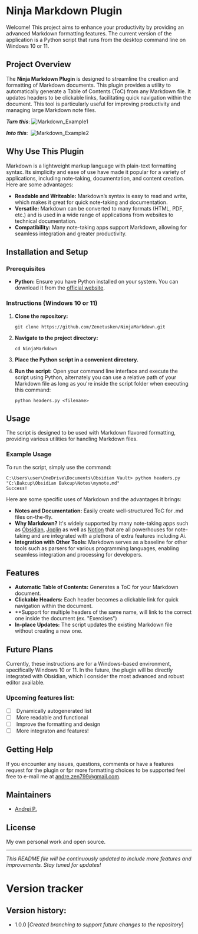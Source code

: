 # Ninja Markdown Plugin

Welcome! This project aims to enhance your productivity by providing an advanced Markdown formatting features. The current version of the application is a Python script that runs from the desktop command line on Windows 10 or 11.

## Project Overview

The **Ninja Markdown Plugin** is designed to streamline the creation and formatting of Markdown documents. This plugin provides a utility to automatically generate a Table of Contents (ToC) from any Markdown file. It updates headers to be clickable links, facilitating quick navigation within the document. This tool is particularly useful for improving productivity and managing large Markdown note files.

_**Turn this**_:
![Markdown_Example1](https://github.com/Zenetusken/NinjaMarkdown/assets/173852206/61a9aad1-c8fc-4470-92bd-c549e142b4d2)

_**Into this**_: 
![Markdown_Example2](https://github.com/Zenetusken/NinjaMarkdown/assets/173852206/feb361d7-9671-4ef9-8c3d-34607122ebc3)

## Why Use This Plugin

Markdown is a lightweight markup language with plain-text formatting syntax. Its simplicity and ease of use have made it popular for a variety of applications, including note-taking, documentation, and content creation. Here are some advantages:

- **Readable and Writeable:** Markdown’s syntax is easy to read and write, which makes it great for quick note-taking and documentation.
- **Versatile:** Markdown can be converted to many formats (HTML, PDF, etc.) and is used in a wide range of applications from websites to technical documentation.
- **Compatibility:** Many note-taking apps support Markdown, allowing for seamless integration and greater productivity.

## Installation and Setup

### Prerequisites

- **Python:** Ensure you have Python installed on your system. You can download it from the [official website](https://www.python.org/downloads/).

### Instructions (Windows 10 or 11)

1. **Clone the repository:**
    
    ```shell
    git clone https://github.com/Zenetusken/NinjaMarkdown.git
    ```
    
2. **Navigate to the project directory:**
    
    ```shell
    cd NinjaMarkdown
    ```
    
3. **Place the Python script in a convenient directory.**
    
4. **Run the script:** Open your command line interface and execute the script using Python, alternately you can use a relative path of your Markdown file as long as you're inside the script folder when executing this command:
    
    ```shell
    python headers.py <filename>
    ```

## Usage

The script is designed to be used with Markdown flavored formatting, providing various utilities for handling Markdown files.

### Example Usage

To run the script, simply use the command:

```shell
C:\Users\user\OneDrive\Documents\Obsidian Vault> python headers.py "C:\Bakcup\Obsidian Bakcup\Notes\mynote.md"
Success!
```

Here are some specific uses of Markdown and the advantages it brings:

- **Notes and Documentation:** Easily create well-structured ToC for .md files on-the-fly.
- **Why Markdown?** It's widely supported by many note-taking apps such as [Obsidian](https://obsidian.md/), [Joplin](https://joplinapp.org/) as well as [Notion](https://www.notion.so/desktop) that are all powerhouses for note-taking and are integrated with a plethora of extra features including Ai.
- **Integration with Other Tools:** Markdown serves as a baseline for other tools such as parsers for various programming languages, enabling seamless integration and processing for developers.

## Features

- **Automatic Table of Contents:** Generates a ToC for your Markdown document.
- **Clickable Headers:** Each header becomes a clickable link for quick navigation within the document.
- **Support for multiple headers of the same name, will link to the correct one inside the document (ex. "Exercises")
- **In-place Updates:** The script updates the existing Markdown file without creating a new one.

## Future Plans

Currently, these instructions are for a Windows-based environment, specifically Windows 10 or 11. In the future, the plugin will be directly integrated with Obsidian, which I consider the most advanced and robust editor available.

### Upcoming features list:

- [ ]  Dynamically autogenerated list
- [ ]  More readable and functional
- [ ]  Improve the formatting and design
- [ ]  More integraton and features!

## Getting Help

If you encounter any issues, questions, comments or have a features request for the plugin or fpr more formatting choices to be supported feel free to e-mail me at [andre.zen799@gmail.com](mailto:andre.zen799@gmail.com).

## Maintainers

- [Andrei P.](https://github.com/Zenetusken)

## License

My own personal work and open source.

---

_This README file will be continuously updated to include more features and improvements. Stay tuned for updates!_

# Version tracker

## Version history: 

- 1.0.0 [*Created branching to support future changes to the repository*]
